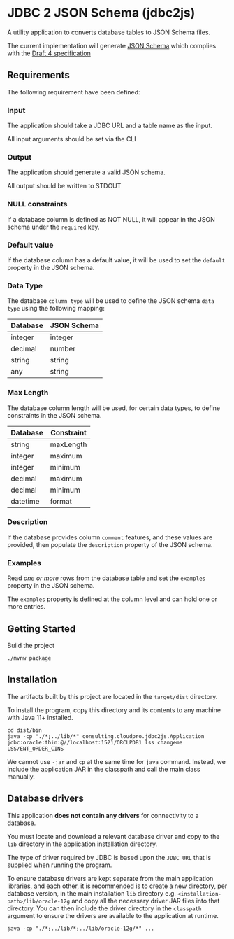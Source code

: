 # JDBC 2 JSON Schema (jdbc2js)
A utility application to converts database tables to JSON Schema files.

The current implementation will generate [JSON Schema](https://json-schema.org/) which complies with the [Draft 4 specification](https://json-schema.org/specification-links.html#draft-4)

## Requirements

The following requirement have been defined:

### Input
The application should take a JDBC URL and a table name as the input.

All input arguments should be set via the CLI

### Output
The application should generate a valid JSON schema.

All output should be written to STDOUT

### NULL constraints
If a database column is defined as NOT NULL, it will appear in the JSON schema under the `required` key.

### Default value
If the database column has a default value, it will be used to set the `default` property in the JSON schema.

### Data Type
The database `column type` will be used to define the JSON schema `data type` using the following mapping:

| Database      | JSON Schema |
| ----------- | ----------- |
| integer   | integer        |
| decimal   | number        |
| string   | string        |
| any   | string        |

### Max Length
The database column length will be used, for certain data types, to define constraints in the JSON schema.

| Database      | Constraint |
| ----------- | ----------- |
| string   | maxLength        |
| integer   | maximum        |
| integer   | minimum        |
| decimal   | maximum        |
| decimal   | minimum        |
| datetime   | format        |

### Description
If the database provides column `comment` features, and these values are provided, then populate the `description` property of the JSON schema. 

### Examples
Read *one or more* rows from the database table and set the `examples` property in the JSON schema.  

The `examples` property is defined at the column level and can hold one or more entries. 

## Getting Started

Build the project
```shell
./mvnw package
```

## Installation
The artifacts built by this project are located in the `target/dist` directory.

To install the program, copy this directory and its contents to any machine with Java 11+ installed.

```shell
cd dist/bin
java -cp "./*;../lib/*" consulting.cloudpro.jdbc2js.Application jdbc:oracle:thin:@//localhost:1521/ORCLPDB1 lss changeme LSS/ENT_ORDER_CINS
```
We cannot use `-jar` and `cp` at the same time for `java` command.  Instead, we include the application JAR in the classpath and call the main class manually.

## Database drivers
This application **does not contain any drivers** for connectivity to a database.

You must locate and download a relevant database driver and copy to the `lib` directory in the application installation directory.

The type of driver required by JDBC is based upon the `JDBC URL` that is supplied when running the program.

To ensure database drivers are kept separate from the main application libraries, and each other, it is recommended is to create a new directory, per database version, in the main installation `lib` directory e.g. `<installation-path>/lib/oracle-12g` and copy all the necessary driver JAR files into that directory.  You can then include the driver directory in the `classpath` argument to ensure the drivers are available to the application at runtime.

```shell
java -cp "./*;../lib/*;../lib/oracle-12g/*" ...
```